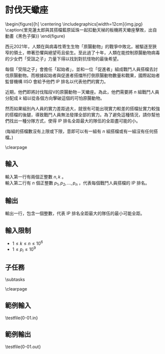 # 討伐天蠍座

\begin{figure}[h]
\centering
\includegraphics[width=12cm]{img.jpg}
\caption{里見蓮太郎與其搭檔藍原延珠一起扣動天梯的板機將天蠍座擊敗，出自動畫《黑色子彈》}
\end{figure}

西元2021年，人類在與病毒性寄生生物「原腸動物」的戰爭中敗北，被驅逐至狹窄的領土，帶著恐懼與絕望苟且偷生。至此過了十年，人類在能控制原腸動物病毒的少女們「受詛之子」力量下得以找到對抗怪物的最後希望。

每個「受阻之子」會擔任「起始者」，並和一位「促進者」組成戰鬥人員搭檔去討伐原腸動物。而根據起始者與促進者搭擋所打倒原腸動物數量和戰果，國際起始者監督機構 IISO 會給予他們 IP 排名以代表他們的實力。

近期，他們即將討伐階段V的原腸動物－天蠍座。為此，他們需要將 $n$ 組戰鬥人員分配成 $k$ 組以從各個方向擊破這個的可怕原腸動物。

然而如果組別內人員的實力差距過大，就很有可能出現實力較差的搭檔扯實力較強的搭檔的後腿，導致戰鬥人員無法發揮全部的實力。為了避免這種情況，請你幫他們找出一種分隊方式，使得 IP 排名全距最大的隊伍的全距盡可能的小。

(每組的搭檔數沒有上限或下限，意即可以有一組有 $n$ 組搭檔或有一組沒有任何搭檔。)

\clearpage

## 輸入
輸入第一行有兩個正整數 $n,k$ 。\
輸入第二行有 $n$ 個正整數 $p_1, p_2, ... , p_n$ ，代表每個戰鬥人員搭檔的 IP 排名。

## 輸出
輸出一行，包含一個整數，代表 IP 排名全距最大的隊伍的最小可能全距。

## 輸入限制
- $1 \leq k \leq n \leq 10^6$
- $1 \leq p_i \leq 10^9$


## 子任務
\subtasks

\clearpage

## 範例輸入
\testfile{0-01.in}

## 範例輸出
\testfile{0-01.out}
